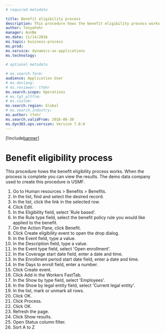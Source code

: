 ```yaml
--- 
# required metadata 
 
title: Benefit eligibility process
description: This procedure hows the benefit eligibility process works. 
author: TonyaFehr 
manager: AnnBe 
ms.date: 11/14/2016
ms.topic: business-process 
ms.prod:  
ms.service: dynamics-ax-applications 
ms.technology:  
 
# optional metadata 
 
# ms.search.form:   
audience: Application User 
# ms.devlang:  
# ms.reviewer: tfehr 
ms.search.scope: Operations 
# ms.tgt_pltfrm:  
# ms.custom:  
ms.search.region: Global
# ms.search.industry: 
ms.author: tfehr 
ms.search.validFrom: 2016-06-30 
ms.dyn365.ops.version: Version 7.0.0 
---
```


[!include[banner](../includes/banner.md)]

# Benefit eligibility process

This procedure hows the benefit eligibility process works. When the process is complete you can view the results. The demo data company used to create this procedure is USMF.

1. Go to Human resources > Benefits > Benefits.
2. In the list, find and select the desired record.
3. In the list, click the link in the selected row.
4. Click Edit.
5. In the Eligibility field, select 'Rule based'.
6. In the Rule type field, select the benefit policy rule you would like applied to the benefit.
7. On the Action Pane, click Benefit.
8. Click Create eligibility event to open the drop dialog.
9. In the Event field, type a value.
10. In the Description field, type a value.
11. In the Event type field, select 'Open enrollment'.
12. In the Coverage start date field, enter a date and time.
13. In the Enrollment period start date field, enter a date and time.
14. In the Days to enroll field, enter a number.
15. Click Create event.
16. Click Add in the Workers FastTab.
17. In the Show by type field, select 'Employees'.
18. In the Show by legal entity field, select 'Current legal entity'.
19. In the list, mark or unmark all rows.
20. Click OK.
21. Click Process.
22. Click OK.
23. Refresh the page.
24. Click Show results.
25. Open Status column filter.
26. Sort A to Z

